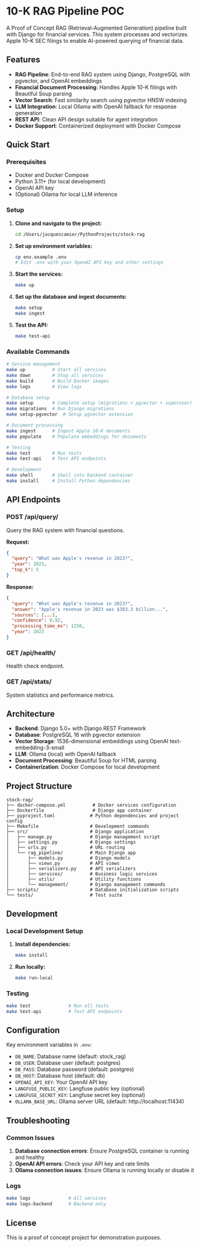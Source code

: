 # 10-K RAG Pipeline POC

A Proof of Concept RAG (Retrieval-Augmented Generation) pipeline built with Django for financial services. This system processes and vectorizes Apple 10-K SEC filings to enable AI-powered querying of financial data.

## Features

- **RAG Pipeline**: End-to-end RAG system using Django, PostgreSQL with pgvector, and OpenAI embeddings
- **Financial Document Processing**: Handles Apple 10-K filings with Beautiful Soup parsing
- **Vector Search**: Fast similarity search using pgvector HNSW indexing
- **LLM Integration**: Local Ollama with OpenAI fallback for response generation
- **REST API**: Clean API design suitable for agent integration
- **Docker Support**: Containerized deployment with Docker Compose

## Quick Start

### Prerequisites

- Docker and Docker Compose
- Python 3.11+ (for local development)
- OpenAI API key
- (Optional) Ollama for local LLM inference

### Setup

1. **Clone and navigate to the project:**
   ```bash
   cd /Users/jacquescamier/PythonProjects/stock-rag
   ```

2. **Set up environment variables:**
   ```bash
   cp env.example .env
   # Edit .env with your OpenAI API key and other settings
   ```

3. **Start the services:**
   ```bash
   make up
   ```

4. **Set up the database and ingest documents:**
   ```bash
   make setup
   make ingest
   ```

5. **Test the API:**
   ```bash
   make test-api
   ```

### Available Commands

```bash
# Service management
make up          # Start all services
make down        # Stop all services
make build       # Build Docker images
make logs        # View logs

# Database setup
make setup       # Complete setup (migrations + pgvector + superuser)
make migrations  # Run Django migrations
make setup-pgvector  # Setup pgvector extension

# Document processing
make ingest      # Ingest Apple 10-K documents
make populate    # Populate embeddings for documents

# Testing
make test        # Run tests
make test-api    # Test API endpoints

# Development
make shell       # Shell into backend container
make install     # Install Python dependencies
```

## API Endpoints

### POST /api/query/
Query the RAG system with financial questions.

**Request:**
```json
{
  "query": "What was Apple's revenue in 2023?",
  "year": 2023,
  "top_k": 5
}
```

**Response:**
```json
{
  "query": "What was Apple's revenue in 2023?",
  "answer": "Apple's revenue in 2023 was $383.3 billion...",
  "sources": [...],
  "confidence": 0.92,
  "processing_time_ms": 1250,
  "year": 2023
}
```

### GET /api/health/
Health check endpoint.

### GET /api/stats/
System statistics and performance metrics.

## Architecture

- **Backend**: Django 5.0+ with Django REST Framework
- **Database**: PostgreSQL 16 with pgvector extension
- **Vector Storage**: 1536-dimensional embeddings using OpenAI text-embedding-3-small
- **LLM**: Ollama (local) with OpenAI fallback
- **Document Processing**: Beautiful Soup for HTML parsing
- **Containerization**: Docker Compose for local development

## Project Structure

```
stock-rag/
├── docker-compose.yml          # Docker services configuration
├── Dockerfile                  # Django app container
├── pyproject.toml             # Python dependencies and project config
├── Makefile                   # Development commands
├── src/                       # Django application
│   ├── manage.py              # Django management script
│   ├── settings.py            # Django settings
│   ├── urls.py                # URL routing
│   └── rag_pipeline/          # Main Django app
│       ├── models.py          # Django models
│       ├── views.py           # API views
│       ├── serializers.py     # API serializers
│       ├── services/          # Business logic services
│       ├── utils/             # Utility functions
│       └── management/        # Django management commands
├── scripts/                   # Database initialization scripts
└── tests/                     # Test suite
```

## Development

### Local Development Setup

1. **Install dependencies:**
   ```bash
   make install
   ```

2. **Run locally:**
   ```bash
   make run-local
   ```

### Testing

```bash
make test              # Run all tests
make test-api          # Test API endpoints
```

## Configuration

Key environment variables in `.env`:

- `DB_NAME`: Database name (default: stock_rag)
- `DB_USER`: Database user (default: postgres)
- `DB_PASS`: Database password (default: postgres)
- `DB_HOST`: Database host (default: db)
- `OPENAI_API_KEY`: Your OpenAI API key
- `LANGFUSE_PUBLIC_KEY`: Langfuse public key (optional)
- `LANGFUSE_SECRET_KEY`: Langfuse secret key (optional)
- `OLLAMA_BASE_URL`: Ollama server URL (default: http://localhost:11434)

## Troubleshooting

### Common Issues

1. **Database connection errors**: Ensure PostgreSQL container is running and healthy
2. **OpenAI API errors**: Check your API key and rate limits
3. **Ollama connection issues**: Ensure Ollama is running locally or disable it

### Logs

```bash
make logs              # All services
make logs-backend      # Backend only
```

## License

This is a proof of concept project for demonstration purposes.
